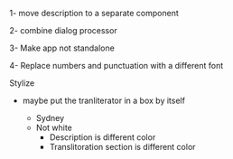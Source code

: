 1- move description to a separate component

2- combine dialog processor

3- Make app not standalone

4- Replace numbers and punctuation with a different font

Stylize
- maybe put the tranliterator in a box by itself

    - Sydney
    - Not white
        - Description is different color
        - Translitoration section is different color